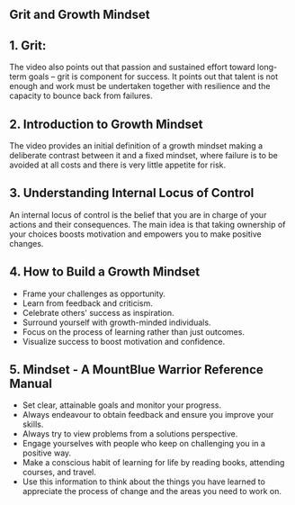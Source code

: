 ## Grit and Growth Mindset

## 1. Grit:

The video also points out that passion and sustained effort toward long-term goals – grit is component for success. It points out that talent is not enough and work must be undertaken together with resilience and the capacity to bounce back from failures.

## 2. Introduction to Growth Mindset

The video provides an initial definition of a growth mindset making a deliberate contrast between it and a fixed mindset, where failure is to be avoided at all costs and there is very little appetite for risk.

## 3. Understanding Internal Locus of Control

An internal locus of control is the belief that you are in charge of your actions and their consequences. The main idea is that taking ownership of your choices boosts motivation and empowers you to make positive changes.

## 4. How to Build a Growth Mindset
- Frame your challenges as opportunity.
- Learn from feedback and criticism.
- Celebrate others' success as inspiration.
- Surround yourself with growth-minded individuals.
- Focus on the process of learning rather than just outcomes.
- Visualize success to boost motivation and confidence.

## 5. Mindset - A MountBlue Warrior Reference Manual
- Set clear, attainable goals and monitor your progress.
- Always endeavour to obtain feedback and ensure you improve your skills.
- Always try to view problems from a solutions perspective.
- Engage yourselves with people who keep on challenging you in a positive way.
- Make a conscious habit of learning for life by reading books, attending courses, and travel.
- Use this information to think about the things you have learned to appreciate the process of change and the areas you need to work on.